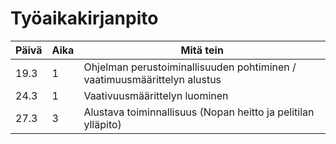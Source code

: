 # Työaikakirjanpito
| Päivä | Aika | Mitä tein  |
| ----- | ---- | --------- |
| 19.3 | 1 | Ohjelman perustoiminallisuuden pohtiminen / vaatimuusmäärittelyn alustus |
| 24.3 | 1 | Vaativuusmäärittelyn luominen |
| 27.3 | 3 | Alustava toiminnallisuus (Nopan heitto ja pelitilan ylläpito) |
